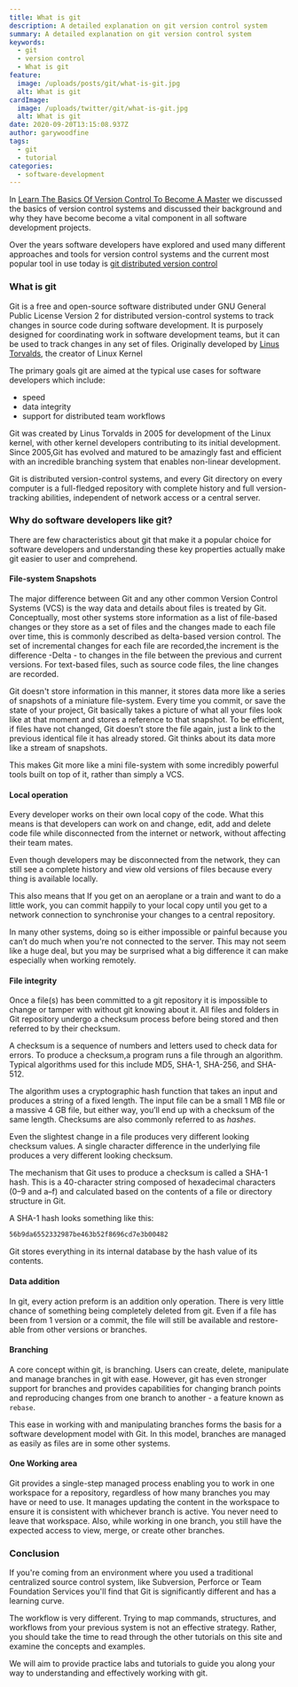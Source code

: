 ```yaml
---
title: What is git
description: A detailed explanation on git version control system
summary: A detailed explanation on git version control system
keywords:
  - git
  - version control
  - What is git
feature:
  image: /uploads/posts/git/what-is-git.jpg
  alt: What is git
cardImage:
  image: /uploads/twitter/git/what-is-git.jpg
  alt: What is git
date: 2020-09-20T13:15:08.937Z
author: garywoodfine
tags:
  - git
  - tutorial
categories:
  - software-development
---
```

In [Learn The Basics Of Version Control To Become A Master](https://geekiam.io/learn-the-basics-of-version-control-to-become-a-master/) we discussed the basics of version control systems and discussed their background and why they have become become a vital component in all software development projects.

Over the years software developers have explored and used many different approaches and tools for version control systems and the current most popular tool in use today is [git distributed version control](https://git-scm.com/ "Git - free and open source distributed version control system")

### What is git

Git is a free and open-source software distributed under GNU General Public License Version 2 for distributed version-control systems to track changes in source code during software development. It is purposely designed for coordinating work in software development teams, but it can be used to track changes in any set of files. 
Originally developed by [Linus Torvalds](https://en.wikipedia.org/wiki/Linus_Torvalds "Linus Torvalds | Wikipedia"), the creator of Linux Kernel 

The primary goals git are aimed at the typical use cases for software developers which include: 
* speed
* data integrity
* support for distributed team workflows

Git was created by Linus Torvalds in 2005 for development of the Linux kernel, with other kernel developers contributing to its initial development. Since 2005,Git has evolved and matured to be amazingly fast and efficient with an incredible branching system that enables non-linear development.

Git is distributed version-control systems, and every Git directory on every computer is a full-fledged repository with complete history and full version-tracking abilities, independent of network access or a central server.

### Why do software developers like git?

There are few characteristics about git that make it a popular choice for software developers and understanding these key properties actually make git easier to user and comprehend.

#### File-system Snapshots

The major difference between Git and any other common Version Control Systems (VCS)  is the way data and details about files is treated by Git. Conceptually, most other systems store information as a list of file-based changes or they store as a set of files and the changes made to each file over time, this is commonly described as delta-based version control. The set of incremental changes for each file are recorded,the increment is the difference -Delta - to changes in the file between the previous and current versions. For text-based files, such as source code files, the line changes are recorded.

Git doesn't store information in this manner, it stores data more like a series of snapshots of a miniature file-system. Every time you commit, or save the state of your project, Git basically takes a picture of what all your files look like at that moment and stores a reference to that snapshot. To be efficient, if files have not changed, Git doesn’t store the file again, just a link to the previous identical file it has already stored. Git thinks about its data more like a stream of snapshots.

This makes Git more like a mini file-system with some incredibly powerful tools built on top of it, rather than simply a VCS. 

#### Local operation

Every developer works on their own local copy of the code. What this means is that developers can work on and change, edit, add and delete code file while disconnected from the internet or network, without affecting their team mates.

Even though developers may be disconnected from the network, they can still see a complete history and view old versions of files because every thing is available locally.

This also means that If you get on an aeroplane or a train and want to do a little work, you can commit happily to your local copy until you get to a network connection to synchronise your changes to a central repository. 

In many other systems, doing so is either impossible or painful because you can’t do much when you're not connected to the server. This may not seem like a huge deal, but you may be surprised what a big difference it can make especially when working remotely.

#### File integrity
Once a file(s) has been committed to a git repository it is impossible to change or tamper with without git knowing about it. All files and folders in Git repository undergo a checksum process before being stored and then referred to by their checksum.

A checksum is a sequence of numbers and letters used to check data for errors. To produce a checksum,a program runs a file through an algorithm. Typical algorithms used for this include MD5, SHA-1, SHA-256, and SHA-512.

The algorithm uses a cryptographic hash function that takes an input and produces a string of a fixed length. The input file can be a small 1 MB file or a massive 4 GB file, but either way, you’ll end up with a checksum of the same length. Checksums are also commonly referred to as *hashes*.

Even the slightest change in a file produces very different looking checksum values. A single character difference in the underlying file produces a very different looking checksum.

The mechanism that Git uses to produce a checksum is called a SHA-1 hash. This is a 40-character string composed of hexadecimal characters (0–9 and a–f) and calculated based on the contents of a file or directory structure in Git. 

A SHA-1 hash looks something like this:
```sh
56b9da6552332987be463b52f8696cd7e3b00482
```

Git stores everything in its internal database by the hash value of its contents.

#### Data addition

In git, every action preform is an addition only operation. There is very little chance of something being completely deleted from git. Even if a file has been from 1 version or a commit, the file will still be available and restore-able from other versions or branches.

#### Branching

A core concept within git, is branching.  Users can create, delete, manipulate and manage branches in git with ease. However, git has even stronger support for branches and provides capabilities for changing branch points and reproducing changes from one branch to another - a feature known as `rebase`. 

This ease in working with and manipulating branches forms the basis for a software development model with Git. In this model, branches are managed as easily as files are in some other systems. 

#### One Working area

Git provides a single-step managed process enabling you to work in one workspace for a repository, regardless of how many branches you may have or need to use. It manages updating the content in the workspace to ensure it is consistent with whichever branch is active. You never need to leave that workspace. Also, while working in one branch, you still have the expected access to view, merge, or create other branches.


### Conclusion

If you're coming from an environment where you used a traditional centralized source control system, like Subversion, Perforce or Team Foundation Services you'll find that Git is significantly different and has a learning curve. 

The workflow is very different. Trying to map commands, structures, and workflows from your previous system is not an effective strategy. Rather, you should take the time to read through the other tutorials on this site and examine the concepts and examples. 

We will aim to provide practice labs and tutorials to guide you along your way to understanding and effectively working with git.

